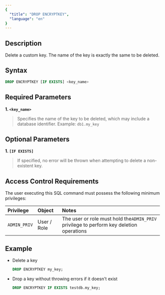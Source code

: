 ```yaml
---
{
  "title": "DROP ENCRYPTKEY",
  "language": "en"
}
---
```


## Description

Delete a custom key. The name of the key is exactly the same to be deleted.

## Syntax

```sql
DROP ENCRYPTKEY [IF EXISTS] <key_name>
```

## Required Parameters

**1. `<key_name>`**

> Specifies the name of the key to be deleted, which may include a database identifier.
> Example: `db1.my_key`

## Optional Parameters

**1. `[IF EXISTS]`**

> If specified, no error will be thrown when attempting to delete a non-existent key.

## Access Control Requirements

The user executing this SQL command must possess the following minimum privileges:

| Privilege    | Object      | Notes                                                                                   |
|:-------------|:------------|:----------------------------------------------------------------------------------------|
| `ADMIN_PRIV` | User / Role | The user or role must hold the`ADMIN_PRIV` privilege to perform key deletion operations |

## Example

- Delete a key

  ```sql
  DROP ENCRYPTKEY my_key;
  ```
- Drop a key without throwing errors if it doesn't exist

  ```sql
  DROP ENCRYPTKEY IF EXISTS testdb.my_key;
  ```
